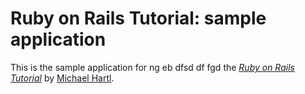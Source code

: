 # Ruby on Rails Tutorial: sample application

This is the sample application for ng eb dfsd  df fgd
the [*Ruby on Rails Tutorial*](http://railstutorial.org/)
by [Michael Hartl](http://michaelhartl.com/).
